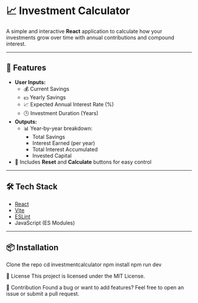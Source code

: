 # 📈 Investment Calculator

A simple and interactive **React** application to calculate how your investments grow over time with annual contributions and compound interest.

---

## 🚀 Features

- **User Inputs:**
  - 💰 Current Savings
  - 💵 Yearly Savings
  - 📈 Expected Annual Interest Rate (%)
  - 🕒 Investment Duration (Years)
- **Outputs:**
  - 📊 Year-by-year breakdown:
    - Total Savings
    - Interest Earned (per year)
    - Total Interest Accumulated
    - Invested Capital
- 🔁 Includes **Reset** and **Calculate** buttons for easy control

---

## 🛠 Tech Stack

- [React](https://reactjs.org/)
- [Vite](https://vitejs.dev/)
- [ESLint](https://eslint.org/)
- JavaScript (ES Modules)

---

## 📦 Installation

Clone the repo
cd investmentcalculator
npm install
npm run dev

📃 License
This project is licensed under the MIT License.

🙌 Contribution
Found a bug or want to add features? Feel free to open an issue or submit a pull request.
